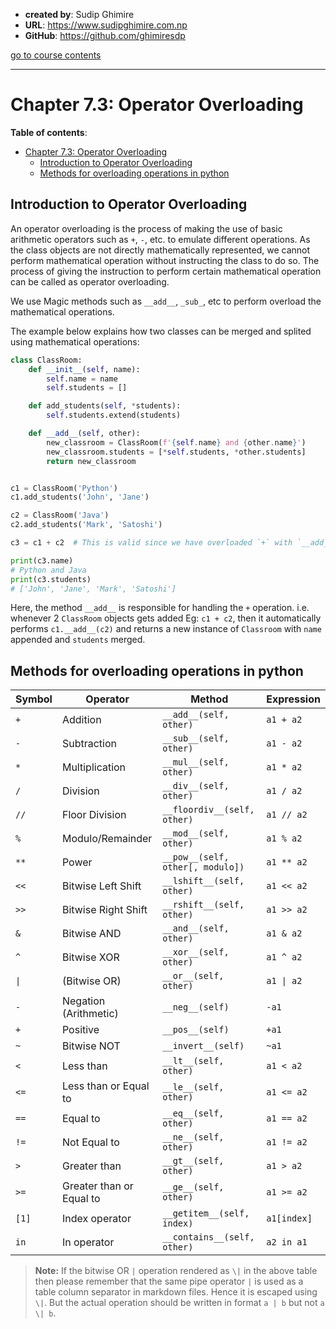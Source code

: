 - **created by**: Sudip Ghimire
- **URL**: https://www.sudipghimire.com.np
- **GitHub**: https://github.com/ghimiresdp

[go to course contents](https://github.com/ghimiresdp/python-level1/)
<hr>

# Chapter 7.3: Operator Overloading

**Table of contents**:

- [Chapter 7.3: Operator Overloading](#chapter-73-operator-overloading)
    - [Introduction to Operator Overloading](#introduction-to-operator-overloading)
    - [Methods for overloading operations in python](#methods-for-overloading-operations-in-python)

## Introduction to Operator Overloading

An operator overloading is the process of making the use of basic arithmetic
operators such as `+`, `-`, etc. to emulate different operations. As the class
objects are not directly mathematically represented, we cannot perform
mathematical operation without instructing the class to do so. The process of
giving the instruction to perform certain mathematical operation can be called
as operator overloading.

We use Magic methods such as `__add__`, `_sub_`, etc to perform overload the
mathematical operations.

The example below explains how two classes can be merged and splited using
mathematical operations:

```python
class ClassRoom:
    def __init__(self, name):
        self.name = name
        self.students = []

    def add_students(self, *students):
        self.students.extend(students)

    def __add__(self, other):
        new_classroom = ClassRoom(f'{self.name} and {other.name}')
        new_classroom.students = [*self.students, *other.students]
        return new_classroom


c1 = ClassRoom('Python')
c1.add_students('John', 'Jane')

c2 = ClassRoom('Java')
c2.add_students('Mark', 'Satoshi')

c3 = c1 + c2  # This is valid since we have overloaded `+` with `__add__()`

print(c3.name)
# Python and Java
print(c3.students)
# ['John', 'Jane', 'Mark', 'Satoshi']
```

Here, the method `__add__` is responsible for handling the `+` operation. i.e.
whenever 2 `ClassRoom` objects gets added Eg: `c1 + c2`, then it automatically
performs `c1.__add__(c2)` and returns a new instance of `Classroom` with `name`
appended and `students` merged.

## Methods for overloading operations in python

| Symbol | Operator                 | Method                           | Expression  |
|--------|--------------------------|----------------------------------|-------------|
| `+`    | Addition                 | `__add__(self, other)`           | `a1 + a2`   |
| `-`    | Subtraction              | `__sub__(self, other)`           | `a1 - a2`   |
| `*`    | Multiplication           | `__mul__(self, other)`           | `a1 * a2`   |
| `/`    | Division                 | `__div__(self, other)`           | `a1 / a2`   |
| `//`   | Floor Division           | `__floordiv__(self, other)`      | `a1 // a2`  |
| `%`    | Modulo/Remainder         | `__mod__(self, other)`           | `a1 % a2`   |
| `**`   | Power                    | `__pow__(self, other[, modulo])` | `a1 ** a2`  |
| `<<`   | Bitwise Left Shift       | `__lshift__(self, other)`        | `a1 << a2`  |
| `>>`   | Bitwise Right Shift      | `__rshift__(self, other)`        | `a1 >> a2`  |
| `&`    | Bitwise AND              | `__and__(self, other)`           | `a1 & a2`   |
| `^`    | Bitwise XOR              | `__xor__(self, other)`           | `a1 ^ a2`   |
| `\|`   | (Bitwise OR)             | `__or__(self, other)`            | `a1 \| a2`  |
| `-`    | Negation (Arithmetic)    | `__neg__(self)`                  | `-a1`       |
| `+`    | Positive                 | `__pos__(self)`                  | `+a1`       |
| `~`    | Bitwise NOT              | `__invert__(self)`               | `~a1`       |
| `<`    | Less than                | `__lt__(self, other)`            | `a1 < a2`   |
| `<=`   | Less than or Equal to    | `__le__(self, other)`            | `a1 <= a2`  |
| `==`   | Equal to                 | `__eq__(self, other)`            | `a1 == a2`  |
| `!=`   | Not Equal to             | `__ne__(self, other)`            | `a1 != a2`  |
| `>`    | Greater than             | `__gt__(self, other)`            | `a1 > a2`   |
| `>=`   | Greater than or Equal to | `__ge__(self, other)`            | `a1 >= a2`  |
| `[1]`  | Index operator           | `__getitem__(self, index)`       | `a1[index]` |
| `in`   | In operator              | `__contains__(self, other)`      | `a2 in a1`  |

> **Note:** If the bitwise OR `|` operation rendered as `\|` in the above table
> then please remember that the same pipe operator `|` is used as a table column
> separator in markdown files. Hence it is escaped using `\|`.
> But the actual operation should be written in format `a | b` but not `a \| b`.
